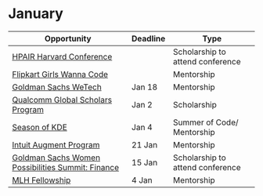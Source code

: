 # January

Opportunity|Deadline|Type
----|-----|-----
[HPAIR Harvard Conference](https://hpair.org/harvard-conference-2021) |  | Scholarship to attend conference
[Flipkart Girls Wanna Code](https://www.google.com/amp/s/dare2compete.com/o/flipkart-girls-wanna-code-30-flipkart-145093/amp) |  | Mentorship
[Goldman Sachs WeTech](https://www.iie.org/Programs/WeTech/STEM-Scholarships-for-Women/Goldman-Sachs-Scholarship) | Jan 18 | Mentorship
[Qualcomm Global Scholars Program](https://www.iie.org/Programs/WeTech/STEM-Scholarships-for-Women/Qualcomm-Global-Scholars-Program/India) | Jan 2 | Scholarship
[Season of KDE](https://season.kde.org/) | Jan 4 | Summer of Code/ Mentorship
[Intuit Augment Program](https://www.surveymonkey.com/r/INTUIT_2020) | 21 Jan | Mentorship
[Goldman Sachs Women Possibilities Summit: Finance](https://www.goldmansachs.com/careers/students/programs/india/womens-possibilities-summit-finance.html) | 15 Jan | Scholarship to attend conference
[MLH Fellowship](https://fellowship.mlh.io/programs/open-source) | 4 Jan | Mentorship
